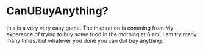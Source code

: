 # CanUBuyAnything?
this is a very very easy game. The inspiration is comming from My experence of trying to buy some food In the morning at 6 am, I am try many many times, but whatever you done you can dot buy anything. 
